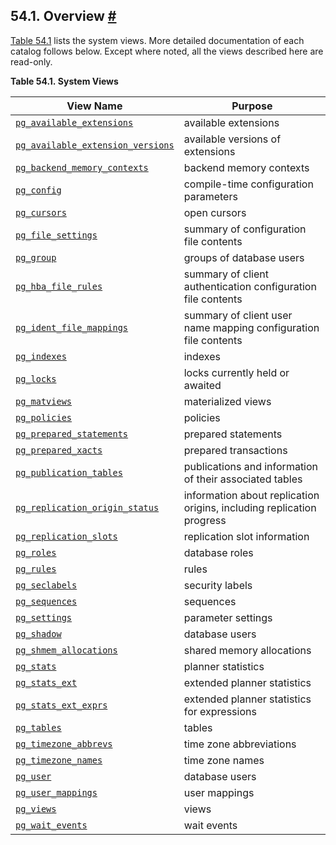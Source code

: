 ## 54.1. Overview [#](#VIEWS-OVERVIEW)

[Table 54.1](views-overview#VIEW-TABLE "Table 54.1. System Views") lists the system views. More detailed documentation of each catalog follows below. Except where noted, all the views described here are read-only.

**Table 54.1. System Views**

| View Name                                                                                                              | Purpose                                                               |
| ---------------------------------------------------------------------------------------------------------------------- | --------------------------------------------------------------------- |
| [`pg_available_extensions`](view-pg-available-extensions "54.2. pg_available_extensions")                         | available extensions                                                  |
| [`pg_available_extension_versions`](view-pg-available-extension-versions "54.3. pg_available_extension_versions") | available versions of extensions                                      |
| [`pg_backend_memory_contexts`](view-pg-backend-memory-contexts "54.4. pg_backend_memory_contexts")                | backend memory contexts                                               |
| [`pg_config`](view-pg-config "54.5. pg_config")                                                                   | compile-time configuration parameters                                 |
| [`pg_cursors`](view-pg-cursors "54.6. pg_cursors")                                                                | open cursors                                                          |
| [`pg_file_settings`](view-pg-file-settings "54.7. pg_file_settings")                                              | summary of configuration file contents                                |
| [`pg_group`](view-pg-group "54.8. pg_group")                                                                      | groups of database users                                              |
| [`pg_hba_file_rules`](view-pg-hba-file-rules "54.9. pg_hba_file_rules")                                           | summary of client authentication configuration file contents          |
| [`pg_ident_file_mappings`](view-pg-ident-file-mappings "54.10. pg_ident_file_mappings")                           | summary of client user name mapping configuration file contents       |
| [`pg_indexes`](view-pg-indexes "54.11. pg_indexes")                                                               | indexes                                                               |
| [`pg_locks`](view-pg-locks "54.12. pg_locks")                                                                     | locks currently held or awaited                                       |
| [`pg_matviews`](view-pg-matviews "54.13. pg_matviews")                                                            | materialized views                                                    |
| [`pg_policies`](view-pg-policies "54.14. pg_policies")                                                            | policies                                                              |
| [`pg_prepared_statements`](view-pg-prepared-statements "54.15. pg_prepared_statements")                           | prepared statements                                                   |
| [`pg_prepared_xacts`](view-pg-prepared-xacts "54.16. pg_prepared_xacts")                                          | prepared transactions                                                 |
| [`pg_publication_tables`](view-pg-publication-tables "54.17. pg_publication_tables")                              | publications and information of their associated tables               |
| [`pg_replication_origin_status`](view-pg-replication-origin-status "54.18. pg_replication_origin_status")         | information about replication origins, including replication progress |
| [`pg_replication_slots`](view-pg-replication-slots "54.19. pg_replication_slots")                                 | replication slot information                                          |
| [`pg_roles`](view-pg-roles "54.20. pg_roles")                                                                     | database roles                                                        |
| [`pg_rules`](view-pg-rules "54.21. pg_rules")                                                                     | rules                                                                 |
| [`pg_seclabels`](view-pg-seclabels "54.22. pg_seclabels")                                                         | security labels                                                       |
| [`pg_sequences`](view-pg-sequences "54.23. pg_sequences")                                                         | sequences                                                             |
| [`pg_settings`](view-pg-settings "54.24. pg_settings")                                                            | parameter settings                                                    |
| [`pg_shadow`](view-pg-shadow "54.25. pg_shadow")                                                                  | database users                                                        |
| [`pg_shmem_allocations`](view-pg-shmem-allocations "54.26. pg_shmem_allocations")                                 | shared memory allocations                                             |
| [`pg_stats`](view-pg-stats "54.27. pg_stats")                                                                     | planner statistics                                                    |
| [`pg_stats_ext`](view-pg-stats-ext "54.28. pg_stats_ext")                                                         | extended planner statistics                                           |
| [`pg_stats_ext_exprs`](view-pg-stats-ext-exprs "54.29. pg_stats_ext_exprs")                                       | extended planner statistics for expressions                           |
| [`pg_tables`](view-pg-tables "54.30. pg_tables")                                                                  | tables                                                                |
| [`pg_timezone_abbrevs`](view-pg-timezone-abbrevs "54.31. pg_timezone_abbrevs")                                    | time zone abbreviations                                               |
| [`pg_timezone_names`](view-pg-timezone-names "54.32. pg_timezone_names")                                          | time zone names                                                       |
| [`pg_user`](view-pg-user "54.33. pg_user")                                                                        | database users                                                        |
| [`pg_user_mappings`](view-pg-user-mappings "54.34. pg_user_mappings")                                             | user mappings                                                         |
| [`pg_views`](view-pg-views "54.35. pg_views")                                                                     | views                                                                 |
| [`pg_wait_events`](view-pg-wait-events "54.36. pg_wait_events")                                                   | wait events                                                           |